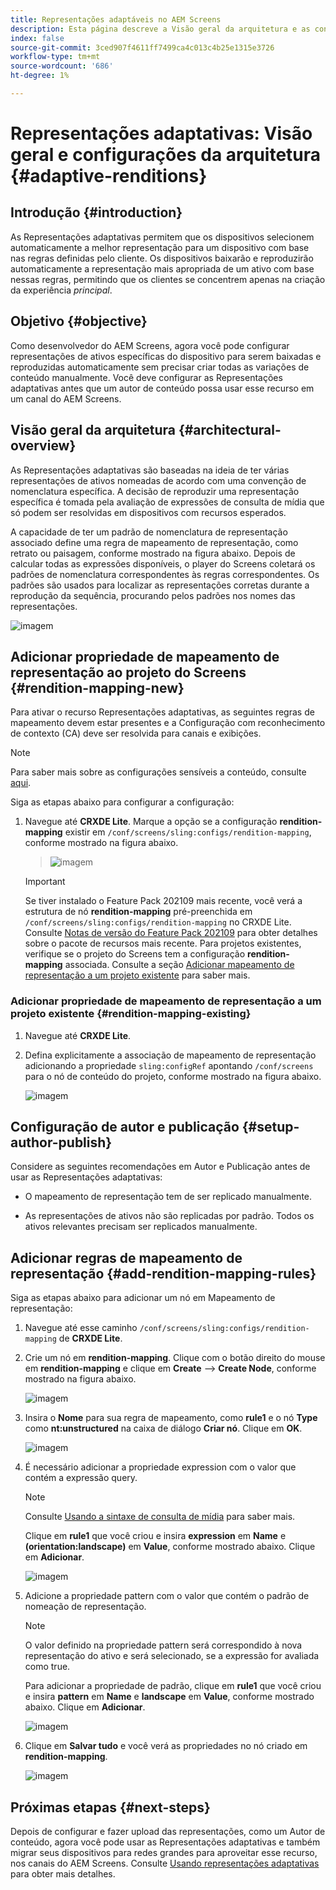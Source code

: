 ```yaml
---
title: Representações adaptáveis no AEM Screens
description: Esta página descreve a Visão geral da arquitetura e as configurações para representações adaptativas no AEM Screens.
index: false
source-git-commit: 3ced907f4611ff7499ca4c013c4b25e1315e3726
workflow-type: tm+mt
source-wordcount: '686'
ht-degree: 1%

---
```



# Representações adaptativas: Visão geral e configurações da arquitetura {#adaptive-renditions}

## Introdução {#introduction}

As Representações adaptativas permitem que os dispositivos selecionem automaticamente a melhor representação para um dispositivo com base nas regras definidas pelo cliente. Os dispositivos baixarão e reproduzirão automaticamente a representação mais apropriada de um ativo com base nessas regras, permitindo que os clientes se concentrem apenas na criação da experiência *principal*.

## Objetivo {#objective}

Como desenvolvedor do AEM Screens, agora você pode configurar representações de ativos específicas do dispositivo para serem baixadas e reproduzidas automaticamente sem precisar criar todas as variações de conteúdo manualmente. Você deve configurar as Representações adaptativas antes que um autor de conteúdo possa usar esse recurso em um canal do AEM Screens.

## Visão geral da arquitetura {#architectural-overview}

As Representações adaptativas são baseadas na ideia de ter várias representações de ativos nomeadas de acordo com uma convenção de nomenclatura específica. A decisão de reproduzir uma representação específica é tomada pela avaliação de expressões de consulta de mídia que só podem ser resolvidas em dispositivos com recursos esperados.

A capacidade de ter um padrão de nomenclatura de representação associado define uma regra de mapeamento de representação, como retrato ou paisagem, conforme mostrado na figura abaixo. Depois de calcular todas as expressões disponíveis, o player do Screens coletará os padrões de nomenclatura correspondentes às regras correspondentes. Os padrões são usados para localizar as representações corretas durante a reprodução da sequência, procurando pelos padrões nos nomes das representações.

![imagem](/help/user-guide/assets/adaptive-renditions/adaptive-renditions.png)

## Adicionar propriedade de mapeamento de representação ao projeto do Screens {#rendition-mapping-new}

Para ativar o recurso Representações adaptativas, as seguintes regras de mapeamento devem estar presentes e a Configuração com reconhecimento de contexto (CA) deve ser resolvida para canais e exibições.

>[!NOTE]
>Para saber mais sobre as configurações sensíveis a conteúdo, consulte [aqui](https://sling.apache.org/documentation/bundles/context-aware-configuration/context-aware-configuration.html).

Siga as etapas abaixo para configurar a configuração:

1. Navegue até **CRXDE Lite**. Marque a opção se a configuração **rendition-mapping** existir em `/conf/screens/sling:configs/rendition-mapping`, conforme mostrado na figura abaixo.

   >![imagem](/help/user-guide/assets/adaptive-renditions/mapping-rules1.png)

   >[!IMPORTANT]
   >Se tiver instalado o Feature Pack 202109 mais recente, você verá a estrutura de nó **rendition-mapping** pré-preenchida em `/conf/screens/sling:configs/rendition-mapping` no CRXDE Lite. Consulte [Notas de versão do Feature Pack 202109](/help/user-guide/release-notes-fp-202109.md) para obter detalhes sobre o pacote de recursos mais recente.
   >Para projetos existentes, verifique se o projeto do Screens tem a configuração **rendition-mapping** associada. Consulte a seção [Adicionar mapeamento de representação a um projeto existente](#rendition-mapping-existing) para saber mais.

### Adicionar propriedade de mapeamento de representação a um projeto existente {#rendition-mapping-existing}

1. Navegue até **CRXDE Lite**.

1. Defina explicitamente a associação de mapeamento de representação adicionando a propriedade `sling:configRef` apontando `/conf/screens` para o nó de conteúdo do projeto, conforme mostrado na figura abaixo.

   ![imagem](/help/user-guide/assets/adaptive-renditions/renditon-mapping2.png)


## Configuração de autor e publicação {#setup-author-publish}

Considere as seguintes recomendações em Autor e Publicação antes de usar as Representações adaptativas:

* O mapeamento de representação tem de ser replicado manualmente.

* As representações de ativos não são replicadas por padrão. Todos os ativos relevantes precisam ser replicados manualmente.

## Adicionar regras de mapeamento de representação {#add-rendition-mapping-rules}

Siga as etapas abaixo para adicionar um nó em Mapeamento de representação:

1. Navegue até esse caminho `/conf/screens/sling:configs/rendition-mapping` de **CRXDE Lite**.

1. Crie um nó em **rendition-mapping**. Clique com o botão direito do mouse em **rendition-mapping** e clique em **Create** —> **Create Node**, conforme mostrado na figura abaixo.

   ![imagem](/help/user-guide/assets/adaptive-renditions/add-node1.png)

1. Insira o **Nome** para sua regra de mapeamento, como **rule1** e o nó **Type** como **nt:unstructured** na caixa de diálogo **Criar nó**. Clique em **OK**.

   ![imagem](/help/user-guide/assets/adaptive-renditions/add-node2.png)


1. É necessário adicionar a propriedade expression com o valor que contém a expressão query.

   >[!NOTE]
   >Consulte [Usando a sintaxe de consulta de mídia](https://developer.mozilla.org/en-US/docs/Web/CSS/Media_Queries/Using_media_queries) para saber mais.

   Clique em **rule1** que você criou e insira **expression** em **Name** e **(orientation:landscape)** em **Value**, conforme mostrado abaixo. Clique em **Adicionar**.

   ![imagem](/help/user-guide/assets/adaptive-renditions/add-node3.png)

1. Adicione a propriedade pattern com o valor que contém o padrão de nomeação de representação.

   >[!NOTE]
   >O valor definido na propriedade pattern será correspondido à nova representação do ativo e será selecionado, se a expressão for avaliada como true.

   Para adicionar a propriedade de padrão, clique em **rule1** que você criou e insira **pattern** em **Name** e **landscape** em **Value**, conforme mostrado abaixo. Clique em **Adicionar**.

   ![imagem](/help/user-guide/assets/adaptive-renditions/add-node4.png)

1. Clique em **Salvar tudo** e você verá as propriedades no nó criado em **rendition-mapping**.

   ![imagem](/help/user-guide/assets/adaptive-renditions/add-node5.png)


## Próximas etapas {#next-steps}

Depois de configurar e fazer upload das representações, como um Autor de conteúdo, agora você pode usar as Representações adaptativas e também migrar seus dispositivos para redes grandes para aproveitar esse recurso, nos canais do AEM Screens. Consulte [Usando representações adaptativas](/help/user-guide/using-adaptive-renditions.md) para obter mais detalhes.
